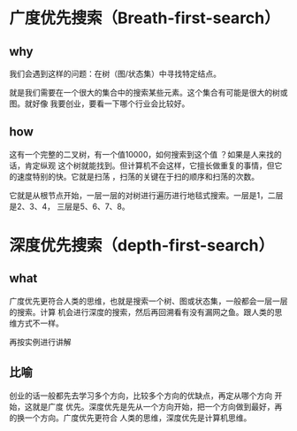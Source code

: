 
# 广度优先搜索（Breath-first-search）

## why
我们会遇到这样的问题：在树（图/状态集）中寻找特定结点。

就是我们需要在一个很大的集合中的搜索某些元素。这个集合有可能是很大的树或图。就好像
我要创业，要看一下哪个行业会比较好。

## how
这有一个完整的二叉树，有一个值10000，如何搜索到这个值 ？如果是人来找的话，肯定纵观
这个树就能找到。但计算机不会这样，它擅长做重复的事情，但它的速度特别的快。它就是扫荡
，扫荡的关键在于扫的顺序和扫荡的次数。

它就是从根节点开始，一层一层的对树进行遍历进行地毯式搜索。一层是1，二层是2、3、4，
三层是5、6、7、8。


# 深度优先搜索（depth-first-search）
## what
广度优先更符合人类的思维，也就是搜索一个树、图或状态集，一般都会一层一层的搜索。计算
机会进行深度的搜索，然后再回溯看有没有漏网之鱼。跟人类的思维方式不一样。

再按实例进行讲解


## 比喻
创业的话一般都先去学习多个方向，比较多个方向的优缺点，再定从哪个方向 开始，这就是广度
优先。深度优先是先从一个方向开始，把一个方向做到最好，再的换一个方向。广度优先更符合
人类的思维，深度优先是计算机思维。
